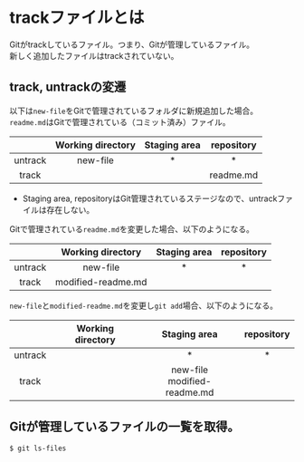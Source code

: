 # trackファイルとは
Gitがtrackしているファイル。つまり、Gitが管理しているファイル。  
新しく追加したファイルはtrackされていない。  

## track, untrackの変遷
以下は`new-file`をGitで管理されているフォルダに新規追加した場合。  
`readme.md`はGitで管理されている（コミット済み）ファイル。

|       |Working directory|Staging area|repository|
|:-----:|:---------------:|:----------:|:--------:|
|untrack|new-file         |*           |*         |
|track  |                 |            |readme.md |
* Staging area, repositoryはGit管理されているステージなので、untrackファイルは存在しない。

Gitで管理されている`readme.md`を変更した場合、以下のようになる。

|       |Working directory |Staging area|repository|
|:-----:|:----------------:|:----------:|:--------:|
|untrack|new-file          |*           |*         |
|track  |modified-readme.md|            |          |

`new-file`と`modified-readme.md`を変更し`git add`場合、以下のようになる。

|       |Working directory|Staging area                  |repository|
|:-----:|:---------------:|:----------------------------:|:--------:|
|untrack|                 |*                             |*         |
|track  |                 |new-file<br>modified-readme.md|          |

## Gitが管理しているファイルの一覧を取得。
```
$ git ls-files
```


